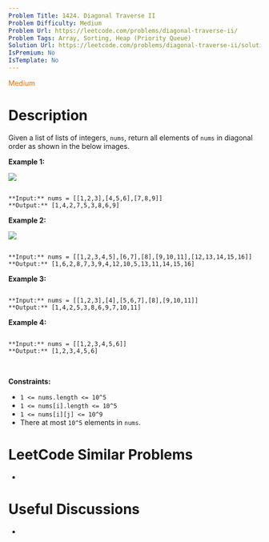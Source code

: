 ```yaml
---
Problem Title: 1424. Diagonal Traverse II
Problem Difficulty: Medium
Problem Url: https://leetcode.com/problems/diagonal-traverse-ii/
Problem Tags: Array, Sorting, Heap (Priority Queue)
Solution Url: https://leetcode.com/problems/diagonal-traverse-ii/solution/
IsPremium: No
IsTemplate: No
---
```


<span style="color: rgb(239, 108, 0);">Medium</span>

# Description

Given a list of lists of integers, `nums`, return all elements of `nums` in diagonal order as shown in the below images.
 


**Example 1:**


**![](https://assets.leetcode.com/uploads/2020/04/08/sample_1_1784.png)**



```

**Input:** nums = [[1,2,3],[4,5,6],[7,8,9]]
**Output:** [1,4,2,7,5,3,8,6,9]

```

**Example 2:**


**![](https://assets.leetcode.com/uploads/2020/04/08/sample_2_1784.png)**



```

**Input:** nums = [[1,2,3,4,5],[6,7],[8],[9,10,11],[12,13,14,15,16]]
**Output:** [1,6,2,8,7,3,9,4,12,10,5,13,11,14,15,16]

```

**Example 3:**



```

**Input:** nums = [[1,2,3],[4],[5,6,7],[8],[9,10,11]]
**Output:** [1,4,2,5,3,8,6,9,7,10,11]

```

**Example 4:**



```

**Input:** nums = [[1,2,3,4,5,6]]
**Output:** [1,2,3,4,5,6]

```

 


**Constraints:**


* `1 <= nums.length <= 10^5`
* `1 <= nums[i].length <= 10^5`
* `1 <= nums[i][j] <= 10^9`
* There at most `10^5` elements in `nums`.




# LeetCode Similar Problems

- []()

# Useful Discussions

- []()
